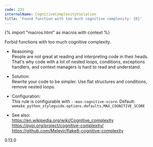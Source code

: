 ```yaml
---
code: 231
internalName: CognitiveComplexityViolation
title: 'Found function with too much cognitive complexity: {0}'
---
```


{% import "macros.html" as macros with context %}

Forbid functions with too much cognitive complexity.

  - Reasoning:  
    People are not great at reading and interpreting code in their
    heads. That's why code with a lot of nested loops, conditions,
    exceptions handlers, and context managers is hard to read and
    understand.

  - Solution:  
    Rewrite your code to be simpler. Use flat structures and conditions,
    remove nested loops.

  - Configuration:  
    This rule is configurable with `--max-cognitive-score`. Default:
    `wemake_python_styleguide.options.defaults.MAX_COGNITIVE_SCORE`

  - See also:  
    <https://en.wikipedia.org/wiki/Cognitive_complexity>
    <https://pypi.org/project/cognitive-complexity/>
    <https://github.com/Melevir/flake8-cognitive-complexity>

<div class="versionadded">

0.13.0

</div>